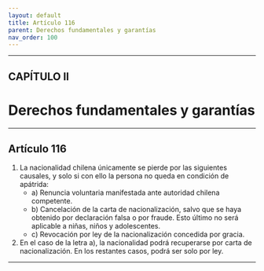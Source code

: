 ```yaml
---
layout: default
title: Artículo 116
parent: Derechos fundamentales y garantías
nav_order: 100
---
```


---

## CAPÍTULO II
# Derechos fundamentales y garantías

---

## Artículo 116

1. La nacionalidad chilena únicamente se pierde por las siguientes causales, y solo si con ello la persona no queda en condición de apátrida:
    - a) Renuncia voluntaria manifestada ante autoridad chilena competente.
    - b) Cancelación de la carta de nacionalización, salvo que se haya obtenido por declaración falsa o por fraude. Esto último no será aplicable a niñas, niños y adolescentes.
    - c) Revocación por ley de la nacionalización concedida por gracia.
2. En el caso de la letra a), la nacionalidad podrá recuperarse por carta de nacionalización. En los restantes casos, podrá ser solo por ley.

---
